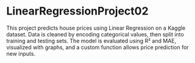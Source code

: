 # LinearRegressionProject02
This project predicts house prices using Linear Regression on a Kaggle dataset. Data is cleaned by encoding categorical values, then split into training and testing sets. The model is evaluated using R² and MAE, visualized with graphs, and a custom function allows price prediction for new inputs.
